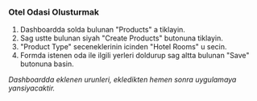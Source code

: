 ### Otel Odasi Olusturmak

1. Dashboardda solda bulunan "Products" a tiklayin.
2. Sag ustte bulunan siyah "Create Products" butonuna tiklayin.
3. "Product Type" seceneklerinin icinden "Hotel Rooms" u secin.
4. Formda istenen oda ile ilgili yerleri doldurup sag altta bulunan "Save" butonuna basin.

*Dashboardda eklenen urunleri, ekledikten hemen sonra uygulamaya yansiyacaktir.*
